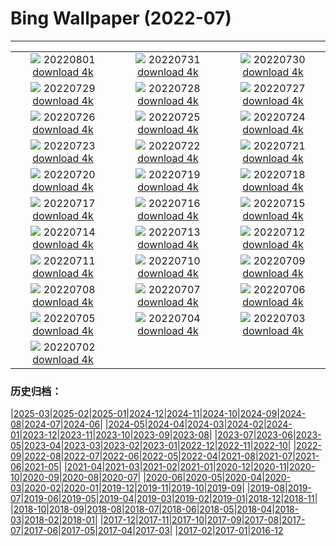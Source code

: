# Bing Wallpaper (2022-07)
**************
| | | |
|:-:|:-:|:-:|
| ![](https://www.bing.com/th?id=OHR.StaithesLights_EN-GB1349220494_1920x1080.jpg) 20220801 [download 4k](https://www.bing.com/th?id=OHR.StaithesLights_EN-GB1349220494_UHD.jpg) | ![](https://www.bing.com/th?id=OHR.NoctilucentClouds_EN-GB0768251349_1920x1080.jpg) 20220731 [download 4k](https://www.bing.com/th?id=OHR.NoctilucentClouds_EN-GB0768251349_UHD.jpg) | ![](https://www.bing.com/th?id=OHR.CowesWeek_EN-GB0552016592_1920x1080.jpg) 20220730 [download 4k](https://www.bing.com/th?id=OHR.CowesWeek_EN-GB0552016592_UHD.jpg) |
| ![](https://www.bing.com/th?id=OHR.FourTigresses_EN-GB0443561913_1920x1080.jpg) 20220729 [download 4k](https://www.bing.com/th?id=OHR.FourTigresses_EN-GB0443561913_UHD.jpg) | ![](https://www.bing.com/th?id=OHR.LongsPeak_EN-GB5674920348_1920x1080.jpg) 20220728 [download 4k](https://www.bing.com/th?id=OHR.LongsPeak_EN-GB5674920348_UHD.jpg) | ![](https://www.bing.com/th?id=OHR.NabateanTomb_EN-GB5144987060_1920x1080.jpg) 20220727 [download 4k](https://www.bing.com/th?id=OHR.NabateanTomb_EN-GB5144987060_UHD.jpg) |
| ![](https://www.bing.com/th?id=OHR.MangroveDay_EN-GB4620818045_1920x1080.jpg) 20220726 [download 4k](https://www.bing.com/th?id=OHR.MangroveDay_EN-GB4620818045_UHD.jpg) | ![](https://www.bing.com/th?id=OHR.PalacePier_EN-GB4242495684_1920x1080.jpg) 20220725 [download 4k](https://www.bing.com/th?id=OHR.PalacePier_EN-GB4242495684_UHD.jpg) | ![](https://www.bing.com/th?id=OHR.AmeliaEarhart_EN-GB4082453963_1920x1080.jpg) 20220724 [download 4k](https://www.bing.com/th?id=OHR.AmeliaEarhart_EN-GB4082453963_UHD.jpg) |
| ![](https://www.bing.com/th?id=OHR.FoxgloveHawkmoth_EN-GB1431634950_1920x1080.jpg) 20220723 [download 4k](https://www.bing.com/th?id=OHR.FoxgloveHawkmoth_EN-GB1431634950_UHD.jpg) | ![](https://www.bing.com/th?id=OHR.SGIMontenegro_EN-GB1129848679_1920x1080.jpg) 20220722 [download 4k](https://www.bing.com/th?id=OHR.SGIMontenegro_EN-GB1129848679_UHD.jpg) | ![](https://www.bing.com/th?id=OHR.AbbeyGardens_EN-GB0442009047_1920x1080.jpg) 20220721 [download 4k](https://www.bing.com/th?id=OHR.AbbeyGardens_EN-GB0442009047_UHD.jpg) |
| ![](https://www.bing.com/th?id=OHR.MoonPhases_EN-GB9971707298_1920x1080.jpg) 20220720 [download 4k](https://www.bing.com/th?id=OHR.MoonPhases_EN-GB9971707298_UHD.jpg) | ![](https://www.bing.com/th?id=OHR.DolbadarnCastle_EN-GB9477094252_1920x1080.jpg) 20220719 [download 4k](https://www.bing.com/th?id=OHR.DolbadarnCastle_EN-GB9477094252_UHD.jpg) | ![](https://www.bing.com/th?id=OHR.OmijimaIsland_EN-GB8842530588_1920x1080.jpg) 20220718 [download 4k](https://www.bing.com/th?id=OHR.OmijimaIsland_EN-GB8842530588_UHD.jpg) |
| ![](https://www.bing.com/th?id=OHR.CoyoteButtes_EN-GB8412829629_1920x1080.jpg) 20220717 [download 4k](https://www.bing.com/th?id=OHR.CoyoteButtes_EN-GB8412829629_UHD.jpg) | ![](https://www.bing.com/th?id=OHR.RapadalenSNP_EN-GB8130464188_1920x1080.jpg) 20220716 [download 4k](https://www.bing.com/th?id=OHR.RapadalenSNP_EN-GB8130464188_UHD.jpg) | ![](https://www.bing.com/th?id=OHR.Arrone_EN-GB6721426432_1920x1080.jpg) 20220715 [download 4k](https://www.bing.com/th?id=OHR.Arrone_EN-GB6721426432_UHD.jpg) |
| ![](https://www.bing.com/th?id=OHR.BabyLemons_EN-GB1578925462_1920x1080.jpg) 20220714 [download 4k](https://www.bing.com/th?id=OHR.BabyLemons_EN-GB1578925462_UHD.jpg) | ![](https://www.bing.com/th?id=OHR.BasaltGiants_EN-GB1283522320_1920x1080.jpg) 20220713 [download 4k](https://www.bing.com/th?id=OHR.BasaltGiants_EN-GB1283522320_UHD.jpg) | ![](https://www.bing.com/th?id=OHR.SpiralHill_EN-GB1015987948_1920x1080.jpg) 20220712 [download 4k](https://www.bing.com/th?id=OHR.SpiralHill_EN-GB1015987948_UHD.jpg) |
| ![](https://www.bing.com/th?id=OHR.BarcelonaPop_EN-GB0604446333_1920x1080.jpg) 20220711 [download 4k](https://www.bing.com/th?id=OHR.BarcelonaPop_EN-GB0604446333_UHD.jpg) | ![](https://www.bing.com/th?id=OHR.OludenizTurkey_EN-GB0259804899_1920x1080.jpg) 20220710 [download 4k](https://www.bing.com/th?id=OHR.OludenizTurkey_EN-GB0259804899_UHD.jpg) | ![](https://www.bing.com/th?id=OHR.DolomitesMW_EN-GB9933633041_1920x1080.jpg) 20220709 [download 4k](https://www.bing.com/th?id=OHR.DolomitesMW_EN-GB9933633041_UHD.jpg) |
| ![](https://www.bing.com/th?id=OHR.PreveliGorge_EN-GB9492103587_1920x1080.jpg) 20220708 [download 4k](https://www.bing.com/th?id=OHR.PreveliGorge_EN-GB9492103587_UHD.jpg) | ![](https://www.bing.com/th?id=OHR.HecetaHead_EN-GB9077870497_1920x1080.jpg) 20220707 [download 4k](https://www.bing.com/th?id=OHR.HecetaHead_EN-GB9077870497_UHD.jpg) | ![](https://www.bing.com/th?id=OHR.KissingPuffins_EN-GB8269102880_1920x1080.jpg) 20220706 [download 4k](https://www.bing.com/th?id=OHR.KissingPuffins_EN-GB8269102880_UHD.jpg) |
| ![](https://www.bing.com/th?id=OHR.FannetteIsland_EN-GB7428078087_1920x1080.jpg) 20220705 [download 4k](https://www.bing.com/th?id=OHR.FannetteIsland_EN-GB7428078087_UHD.jpg) | ![](https://www.bing.com/th?id=OHR.HamptonYewTrees_EN-GB7109201264_1920x1080.jpg) 20220704 [download 4k](https://www.bing.com/th?id=OHR.HamptonYewTrees_EN-GB7109201264_UHD.jpg) | ![](https://www.bing.com/th?id=OHR.SummerDogs_EN-GB5252720433_1920x1080.jpg) 20220703 [download 4k](https://www.bing.com/th?id=OHR.SummerDogs_EN-GB5252720433_UHD.jpg) |
| ![](https://www.bing.com/th?id=OHR.HalfwayDay_EN-GB4566365627_1920x1080.jpg) 20220702 [download 4k](https://www.bing.com/th?id=OHR.HalfwayDay_EN-GB4566365627_UHD.jpg) |  |  |

### 历史归档：

|[2025-03](/../2025-03/2025-03.md)|[2025-02](/../2025-02/2025-02.md)|[2025-01](/../2025-01/2025-01.md)|[2024-12](/../2024-12/2024-12.md)|[2024-11](/../2024-11/2024-11.md)|[2024-10](/../2024-10/2024-10.md)|[2024-09](/../2024-09/2024-09.md)|[2024-08](/../2024-08/2024-08.md)|[2024-07](/../2024-07/2024-07.md)|[2024-06](/../2024-06/2024-06.md)|
|[2024-05](/../2024-05/2024-05.md)|[2024-04](/../2024-04/2024-04.md)|[2024-03](/../2024-03/2024-03.md)|[2024-02](/../2024-02/2024-02.md)|[2024-01](/../2024-01/2024-01.md)|[2023-12](/../2023-12/2023-12.md)|[2023-11](/../2023-11/2023-11.md)|[2023-10](/../2023-10/2023-10.md)|[2023-09](/../2023-09/2023-09.md)|[2023-08](/../2023-08/2023-08.md)|
|[2023-07](/../2023-07/2023-07.md)|[2023-06](/../2023-06/2023-06.md)|[2023-05](/../2023-05/2023-05.md)|[2023-04](/../2023-04/2023-04.md)|[2023-03](/../2023-03/2023-03.md)|[2023-02](/../2023-02/2023-02.md)|[2023-01](/../2023-01/2023-01.md)|[2022-12](/../2022-12/2022-12.md)|[2022-11](/../2022-11/2022-11.md)|[2022-10](/../2022-10/2022-10.md)|
|[2022-09](/../2022-09/2022-09.md)|[2022-08](/../2022-08/2022-08.md)|[2022-07](/2022-07.md)|[2022-06](/../2022-06/2022-06.md)|[2022-05](/../2022-05/2022-05.md)|[2022-04](/../2022-04/2022-04.md)|[2021-08](/../2021-08/2021-08.md)|[2021-07](/../2021-07/2021-07.md)|[2021-06](/../2021-06/2021-06.md)|[2021-05](/../2021-05/2021-05.md)|
|[2021-04](/../2021-04/2021-04.md)|[2021-03](/../2021-03/2021-03.md)|[2021-02](/../2021-02/2021-02.md)|[2021-01](/../2021-01/2021-01.md)|[2020-12](/../2020-12/2020-12.md)|[2020-11](/../2020-11/2020-11.md)|[2020-10](/../2020-10/2020-10.md)|[2020-09](/../2020-09/2020-09.md)|[2020-08](/../2020-08/2020-08.md)|[2020-07](/../2020-07/2020-07.md)|
|[2020-06](/../2020-06/2020-06.md)|[2020-05](/../2020-05/2020-05.md)|[2020-04](/../2020-04/2020-04.md)|[2020-03](/../2020-03/2020-03.md)|[2020-02](/../2020-02/2020-02.md)|[2020-01](/../2020-01/2020-01.md)|[2019-12](/../2019-12/2019-12.md)|[2019-11](/../2019-11/2019-11.md)|[2019-10](/../2019-10/2019-10.md)|[2019-09](/../2019-09/2019-09.md)|
|[2019-08](/../2019-08/2019-08.md)|[2019-07](/../2019-07/2019-07.md)|[2019-06](/../2019-06/2019-06.md)|[2019-05](/../2019-05/2019-05.md)|[2019-04](/../2019-04/2019-04.md)|[2019-03](/../2019-03/2019-03.md)|[2019-02](/../2019-02/2019-02.md)|[2019-01](/../2019-01/2019-01.md)|[2018-12](/../2018-12/2018-12.md)|[2018-11](/../2018-11/2018-11.md)|
|[2018-10](/../2018-10/2018-10.md)|[2018-09](/../2018-09/2018-09.md)|[2018-08](/../2018-08/2018-08.md)|[2018-07](/../2018-07/2018-07.md)|[2018-06](/../2018-06/2018-06.md)|[2018-05](/../2018-05/2018-05.md)|[2018-04](/../2018-04/2018-04.md)|[2018-03](/../2018-03/2018-03.md)|[2018-02](/../2018-02/2018-02.md)|[2018-01](/../2018-01/2018-01.md)|
|[2017-12](/../2017-12/2017-12.md)|[2017-11](/../2017-11/2017-11.md)|[2017-10](/../2017-10/2017-10.md)|[2017-09](/../2017-09/2017-09.md)|[2017-08](/../2017-08/2017-08.md)|[2017-07](/../2017-07/2017-07.md)|[2017-06](/../2017-06/2017-06.md)|[2017-05](/../2017-05/2017-05.md)|[2017-04](/../2017-04/2017-04.md)|[2017-03](/../2017-03/2017-03.md)|
|[2017-02](/../2017-02/2017-02.md)|[2017-01](/../2017-01/2017-01.md)|[2016-12](/../2016-12/2016-12.md)